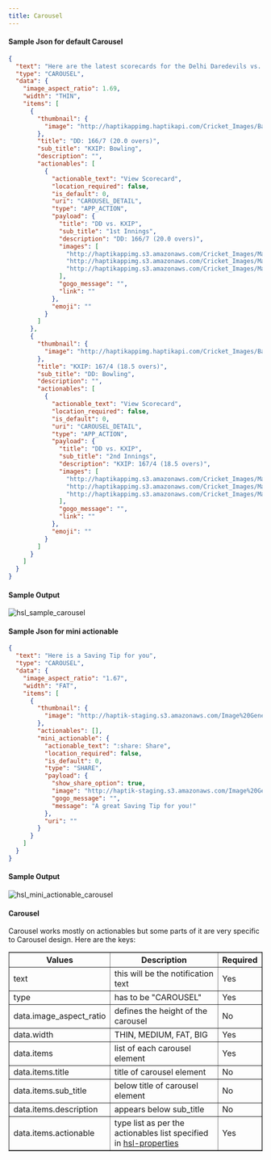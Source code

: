 ```yaml
---
title: Carousel
---
```


#### Sample Json for default Carousel

```json
{
  "text": "Here are the latest scorecards for the Delhi Daredevils vs. Kings XI Punjab match 🔢",
  "type": "CAROUSEL",
  "data": {
    "image_aspect_ratio": 1.69,
    "width": "THIN",
    "items": [
      {
        "thumbnail": {
          "image": "http://haptikappimg.haptikapi.com/Cricket_Images/Base_Template/Thumbnail_Innings_1.png"
        },
        "title": "DD: 166/7 (20.0 overs)",
        "sub_title": "KXIP: Bowling",
        "description": "",
        "actionables": [
          {
            "actionable_text": "View Scorecard",
            "location_required": false,
            "is_default": 0,
            "uri": "CAROUSEL_DETAIL",
            "type": "APP_ACTION",
            "payload": {
              "title": "DD vs. KXIP",
              "sub_title": "1st Innings",
              "description": "DD: 166/7 (20.0 overs)",
              "images": [
                "http://haptikappimg.s3.amazonaws.com/Cricket_Images/Match_Scorecard/Innings_Score_Batting_1_186013_1_1523189431.png",
                "http://haptikappimg.s3.amazonaws.com/Cricket_Images/Match_Scorecard/Innings_Score_Batting_2_186013_1_1523189432.png",
                "http://haptikappimg.s3.amazonaws.com/Cricket_Images/Match_Scorecard/Innings_Score_Bowling_186013_1_1523189431.png"
              ],
              "gogo_message": "",
              "link": ""
            },
            "emoji": ""
          }
        ]
      },
      {
        "thumbnail": {
          "image": "http://haptikappimg.haptikapi.com/Cricket_Images/Base_Template/Thumbnail_Innings_2.png"
        },
        "title": "KXIP: 167/4 (18.5 overs)",
        "sub_title": "DD: Bowling",
        "description": "",
        "actionables": [
          {
            "actionable_text": "View Scorecard",
            "location_required": false,
            "is_default": 0,
            "uri": "CAROUSEL_DETAIL",
            "type": "APP_ACTION",
            "payload": {
              "title": "DD vs. KXIP",
              "sub_title": "2nd Innings",
              "description": "KXIP: 167/4 (18.5 overs)",
              "images": [
                "http://haptikappimg.s3.amazonaws.com/Cricket_Images/Match_Scorecard/Innings_Score_Batting_1_186013_2_1523197798.png",
                "http://haptikappimg.s3.amazonaws.com/Cricket_Images/Match_Scorecard/Innings_Score_Batting_2_186013_2_1523197799.png",
                "http://haptikappimg.s3.amazonaws.com/Cricket_Images/Match_Scorecard/Innings_Score_Bowling_186013_2_1523197798.png"
              ],
              "gogo_message": "",
              "link": ""
            },
            "emoji": ""
          }
        ]
      }
    ]
  }
}
```

#### Sample Output

![hsl_sample_carousel](hsl_sample_carousel.png)

#### Sample Json for mini actionable

```json
{
  "text": "Here is a Saving Tip for you",
  "type": "CAROUSEL",
  "data": {
    "image_aspect_ratio": "1.67",
    "width": "FAT",
    "items": [
      {
        "thumbnail": {
          "image": "http://haptik-staging.s3.amazonaws.com/Image%20Generator/money_saving_tip/money_saving_tip_ad712a04-065d-409a-bcbe-94dfc9e3ef56.png?w=1068&amp;h=639"
        },
        "actionables": [],
        "mini_actionable": {
          "actionable_text": ":share: Share",
          "location_required": false,
          "is_default": 0,
          "type": "SHARE",
          "payload": {
            "show_share_option": true,
            "image": "http://haptik-staging.s3.amazonaws.com/Image%20Generator/money_saving_tip/money_saving_tip_ad712a04-065d-409a-bcbe-94dfc9e3ef56.png?w=1068&amp;h=639",
            "gogo_message": "",
            "message": "A great Saving Tip for you!"
          },
          "uri": ""
        }
      }
    ]
  }
}
```

#### Sample Output

![hsl_mini_actionable_carousel](hsl_mini_actionable_carousel.png)

#### Carousel

Carousel works mostly on actionables but some parts of it are very specific to Carousel design. Here are the keys:

<table border="1" class="docutils">
   <thead>
      <tr>
         <th>Values</th>
         <th>Description</th>
         <th>Required</th>
      </tr>
   </thead>
   <tbody>
      <tr>
         <td>text</td>
         <td>this will be the notification text</td>
         <td>Yes</td>
      </tr>
      <tr>
         <td>type</td>
         <td>has to be "CAROUSEL"</td>
         <td>Yes</td>
      </tr>
      <tr>
         <td>data.image_aspect_ratio</td>
         <td>defines the height of the carousel</td>
         <td>No</td>
      </tr>
      <tr>
         <td>data.width</td>
         <td>THIN, MEDIUM, FAT, BIG</td>
         <td>Yes</td>
      </tr>
      <tr>
         <td>data.items</td>
         <td>list of each carousel element</td>
         <td>Yes</td>
      </tr>
      <tr>
         <td>data.items.title</td>
         <td>title of carousel element</td>
         <td>No</td>
      </tr>
      <tr>
         <td>data.items.sub_title</td>
         <td>below title of carousel element</td>
         <td>No</td>
      </tr>
      <tr>
         <td>data.items.description</td>
         <td>appears below sub_title</td>
         <td>No</td>
      </tr>
      <tr>
         <td>data.items.actionable</td>
         <td>type list as per the actionables list specified in <a href='https://haptik-docs.readthedocs.io/en/latest/bot-builder-advanced/hsl-properties.html'>hsl-properties</a></td>
         <td>Yes</td>
      </tr>
</table>
